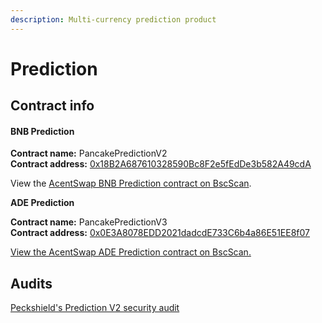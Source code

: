 ```yaml
---
description: Multi-currency prediction product
---
```


# Prediction

## Contract info

#### **BNB Prediction**

**Contract name:** PancakePredictionV2\
**Contract address:** [0x18B2A687610328590Bc8F2e5fEdDe3b582A49cdA](https://bscscan.com/address/0x18B2A687610328590Bc8F2e5fEdDe3b582A49cdA)

View the [AcentSwap BNB Prediction contract on BscScan](https://bscscan.com/address/0x18B2A687610328590Bc8F2e5fEdDe3b582A49cdA#code).



**ADE Prediction**

**Contract name:** PancakePredictionV3\
**Contract address:** [0x0E3A8078EDD2021dadcdE733C6b4a86E51EE8f07](https://bscscan.com/address/0x0e3a8078edd2021dadcde733c6b4a86e51ee8f07)

[View the AcentSwap ADE Prediction contract on BscScan.](https://bscscan.com/address/0x0e3a8078edd2021dadcde733c6b4a86e51ee8f07)

## Audits

[Peckshield's Prediction V2 security audit](https://github.com/peckshield/publications/blob/master/audit\_reports/PeckShield-Audit-Report-AcentSwap-PredictionV2-v1.0.pdf)
